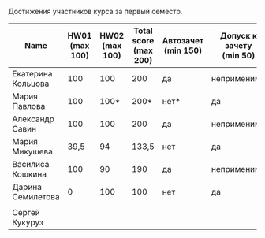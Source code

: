 Достижения участников курса за первый семестр.

| Name | HW01<br />(max 100) | HW02<br />(max 100) | Total score<br />(max 200) | Автозачет<br />(min 150) | Допуск к зачету<br />(min 50) | зачет |
|--------------------|------|------|--------------------------|--------------------------|-----------------------------|--------------|
| Екатерина Кольцова | 100                 | 100                | 200                      | да | неприменимо | да |
| Мария Павлова      | 100                 | 100* | 200* | нет* | да | да |
| Александр Савин    | 100                 | 100                 | 200                        | да                    | неприменимо | да |
| Мария Микушева | 39,5                | 94              | 133,5                | нет | да | да |
| Василиса Кошкина   | 100                 | 90 | 190 | да | неприменимо | да |
| Дарина Семилетова | 0 | 100 | 100 | нет | да | да |
|  |  |  |  |  |  |  |
| Сергей Кукуруз |  |  |  |  |  |  |